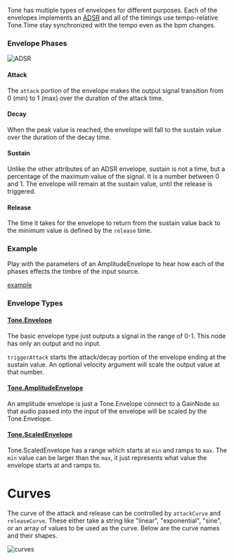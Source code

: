 Tone has multiple types of envelopes for different purposes. Each of the envelopes implements an [ADSR](http://en.wikipedia.org/wiki/Synthesizer#ADSR_envelope) and all of the timings use tempo-relative Tone.Time stay synchronized with the tempo even as the bpm changes. 

### Envelope Phases

![ADSR](http://upload.wikimedia.org/wikipedia/commons/e/ea/ADSR_parameter.svg)

#### Attack
The `attack` portion of the envelope makes the output signal transition from 0 (min) to 1 (max) over the duration of the attack time.

#### Decay
When the peak value is reached, the envelope will fall to the sustain value over the duration of the decay time. 

#### Sustain
Unlike the other attributes of an ADSR envelope, sustain is not a time, but a percentage of the maximum value of the signal. It is a number between 0 and 1. The envelope will remain at the sustain value, until the release is triggered.

#### Release
The time it takes for the envelope to return from the sustain value back to the minimum value is defined by the `release` time. 

### Example

Play with the parameters of an AmplitudeEnvelope to hear how each of the phases effects the timbre of the input source. 

[example](https://tonejs.github.io/examples/envelope.html)

### Envelope Types

#### [Tone.Envelope](https://tonejs.github.io/docs/#Envelope)

The basic envelope type just outputs a signal in the range of 0-1. This node has only an output and no input. 

`triggerAttack` starts the attack/decay portion of the envelope ending at the sustain value. An optional velocity argument will scale the output value at that number. 

#### [Tone.AmplitudeEnvelope](https://tonejs.github.io/docs/#AmplitudeEnvelope)

An amplitude envelope is just a Tone.Envelope connect to a GainNode so that audio passed into the input of the envelope will be scaled by the Tone.Envelope.  

#### [Tone.ScaledEnvelope](https://tonejs.github.io/docs/#ScaledEnvelope)

Tone.ScaledEnvelope has a range which starts at `min` and ramps to `max`. The `min` value can be larger than the `max`, it just represents what value the envelope starts at and ramps to. 

# Curves

The curve of the attack and release can be controlled by `attackCurve` and `releaseCurve`. These either take a string like "linear", "exponential", "sine", or an array of values to be used as the curve. Below are the curve names and their shapes. 

![curves](https://docs.google.com/drawings/d/1Lrz75eaAaLcS0SpgYih7cDS9GDiJlhRfStIxXfx8qj0/pub?w=642&h=1579)